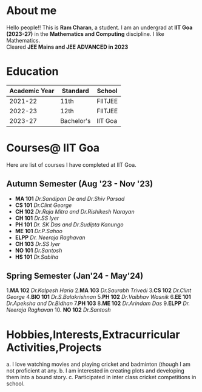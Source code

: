 # About me
Hello people!!
 This is **Ram Charan**, a student. I am an undergrad at **IIT Goa (2023-27)** in the   **Mathematics and Computing** discipline. I like Mathematics.  
 Cleared **JEE Mains and JEE ADVANCED in 2023**

# Education
|Academic Year                |Standard                          |School                         |
|----------------|-------------------------------|-----------------------------|
|2021-22|     11th       |    FIITJEE       |
|2022-23          |12th            |FIITJEE            |
|2023-27          |Bachelor's|IIT Goa|

# Courses@ IIT Goa
Here are list of courses I have completed at IIT Goa.
## Autumn Semester (Aug '23 - Nov '23)
- **MA 101** *Dr.Sandipan De and Dr.Shiv Parsad* 
- **CS 101** *Dr.Clint George*
- **CH 102** *Dr.Raja Mitra and Dr.Rishikesh Narayan*
- **CH 101** *Dr.SS Iyer*
- **PH 101** *Dr. SK Das and Dr.Sudipta Kanungo*
- **ME 101** *Dr.P.Sahoo*
- **ELPP** *Dr. Neeraja Raghavan*
- **CH 103** *Dr.SS Iyer*
- **NO 101** *Dr.Santosh*
- **HS 101** *Dr.Sabiha*
## Spring Semester (Jan'24 - May'24)
1.**MA 102** *Dr.Kalpesh Haria*
2.**MA 103** *Dr.Saurabh Trivedi*
3.**CS 102** *Dr.Clint George*
4.**BIO 101** *Dr.S.Balakrishnan*
5.**PH 102** *Dr.Vaibhav Wasnik*
6.**EE 101** *Dr.Apeksha and Dr.Bidhan*
7.**PH 103**
8.**ME 102** *Dr.Arindam Das*
9.**ELPP** *Dr. Neeraja Raghavan*
10. **NO 102** *Dr.Santosh*

# Hobbies,Interests,Extracurricular Activities,Projects
a. I love watching movies and playing cricket and badminton (though I am not proficient at any.
b. I am interested in creating plots and developing them into a bound story.
c. Participated in inter class cricket competitions in school.

